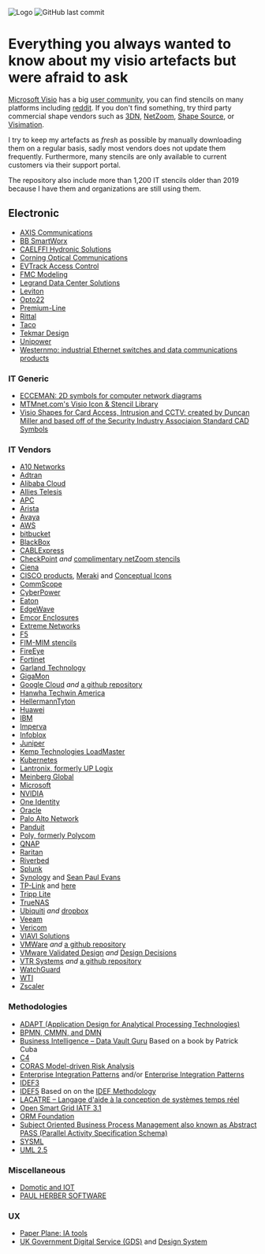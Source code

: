 ![Logo](https://github.com/bhdicaire/visioStencils/raw/main/Documents/header.png "Logo")
![GitHub last commit](https://img.shields.io/github/last-commit/bhdicaire/visioStencils?style=flat-square&logoColor=186ADE&labelColor=3E5462&color=186ADE)

# Everything you always wanted to know about my visio artefacts but were afraid to ask

[Microsoft Visio](https://www.microsoft.com/en-ca/microsoft-365/visio) has a big [user community](https://techcommunity.microsoft.com/t5/visio/ct-p/Visio), you can find stencils on many platforms including [reddit](https://www.reddit.com/r/Visio/). If you don't find something, try third party commercial shape vendors such as [3DN](https://3d-networking.com/3d-symbols/), [NetZoom](www.NetZoom.com), [Shape Source](www.shapesource.com), or [Visimation](www.visimation.com).

I try to keep my artefacts as _fresh_ as possible by manually downloading them on a regular basis, sadly most vendors does not update them frequently. Furthermore, many stencils are only available to current customers via their support portal.

The repository also include more than 1,200 IT stencils older than 2019 because I have them and organizations are still using them.

## Electronic

* [AXIS Communications](https://www.axis.com/tools/axis-coverage-shapes)
* [BB SmartWorx](https://www.bb-elec.com/Tech-Support/Visio-Stencil/Visio-Stencils-Download.aspx)
* [CAELFFI Hydronic Solutions](https://www.caleffi.com/usa/en-us/blog/does-caleffi-have-product-stencils-visio-drawings)
* [Corning Optical Communications](https://www.corning.com/optical-communications/emea/en/home/Resources/product-drawings.html)
* [EVTrack Access Control](https://evtrack.com/utilities/)
* [FMC Modeling](http://www.fmc-modeling.org/fmc_stencils)
* [Legrand Data Center Solutions](https://www.legrand.com/datacenter/at-en/resources/tools/visio-stencils)
* [Leviton](https://stage.leviton.com/support/resources/product-support/network-solutions/visio-stencils)
* [Opto22](https://www.opto22.com/support/resources-tools/visio-stencils-of-groov-epic-and-groov-rio)
* [Premium-Line](https://www.premiumline-cabling.com/service_category/visio-stencils/)
* [Rittal](https://www.rittal.com/com-en/content/en/support/downloads/Downloads.jsp?category=6/45&language=1)
* [Taco](https://www.tacocomfort.com/knowledge-base/visio-stencils/)
* [Tekmar Design](https://www.watts.com/our-story/brands/tekmar/references/design-stencils)
* [Unipower](https://unipowerco.com/resources/visio-stencils/)
* [Westernmo: industrial Ethernet switches and data communications products](https://www.bing.com/ck/a?!&&p=1afa00df28e16bc4JmltdHM9MTcxMjk2NjQwMCZpZ3VpZD0zZmMxMDdiYS1mMDJiLTZiMDEtMjFiMC0xM2E0ZjE4OTZhYWMmaW5zaWQ9NTMwMQ&ptn=3&ver=2&hsh=3&fclid=3fc107ba-f02b-6b01-21b0-13a4f1896aac&psq=westernmo+visio+stencils&u=a1aHR0cHM6Ly93d3cud2VzdGVybW8udXMvLS9tZWRpYS9GaWxlcy9WSVNJTy1zdGVuY2lscy93ZXN0ZXJtb192aXNpb190cmFpbi1uZXR3b3JrX3Byb2R1Y3RzLnZzcw&ntb=1)

### IT Generic

* [ECCEMAN: 2D symbols for computer network diagrams](https://github.com/ecceman/affinity)
* [MTMnet.com's Visio Icon & Stencil Library](https://mtmnet.com/visio_icons.htm)
* [Visio Shapes for Card Access, Intrusion and CCTV: created by Duncan Miller and based off of the Security Industry Associaion Standard CAD Symbols](https://www.dropbox.com/sh/b2krkclusl4kuje/ynomFmczIf)

### IT Vendors

* [A10 Networks](https://www.a10networks.com/wp-content/uploads/Visio-Thunder.zip)
* [Adtran](https://adtran.com/web/url/visiostencils)
* [Alibaba Cloud](https://us.alibabacloud.com/en)
* [Allies Telesis](https://www.alliedtelesis.com/ca/en/search?keywords=visio)
* [APC](https://www.se.com/ca/en/download/document/SPD_ASTE-6EHJ26_EN/)
* [Arista](https://arista.my.site.com/AristaCommunity/s/article/do-you-have-visio-stencils-for-your-products)
* [Avaya](https://support.avaya.com/helpcenter/getGenericDetails?detailId=C20097681410857094)
* [AWS](https://aws.amazon.com/architecture/icons/)
* [bitbucket](https://bitbucket.org/vrtsystems/odf-extension-vrt-network-equipment/src/master/)
* [BlackBox](https://www.blackbox.com/en-us/insights/visio-stencils)
* [CABLExpress](https://www.cablexpress.com/resources/visio-stencils/)
* [CheckPoint](https://support.checkpoint.com/results/sk/sk101866) *and* [complimentary netZoom stencils](https://visiostencils.com/mcs/CPST.html)
* [Ciena](https://www.ciena.com/insights/visio-stencils/3xxx.html)
* [CISCO products](https://www.cisco.com/c/en/us/products/visio-stencil-listing.html), [Meraki](https://meraki.cisco.com/lib/cisco_meraki_visio_stencils.vss) and [Conceptual Icons](https://www.cisco.com/c/en/us/about/brand-center/network-topology-icons.html)
* [CommScope](https://www.commscope.com/resources/visio-stencils/)
* [CyberPower](https://www.cyberpowersystems.com/resource_type/visio-stencil/)
* [Eaton](http://powerquality.eaton.in/support/documentation/visio-tech-drawings.asp)
* [EdgeWave](https://www.edgewave.com/support/iprism-visio-stencils/)
* [Emcor Enclosures](https://www.emcorenclosures.com/resources/visio/)
* [Extreme Networks](https://www.extremenetworks.com/support/visio-stencils)
* [F5](https://www.f5.com/services/resources/visio-stencils)
* [FIM-MIM stencils](https://github.com/PeterGeelen/TechNetGallery/tree/master/FIM-MIM%20stencils)
* [FireEye](https://www.fireeye.com/products/visio-stencils.html)
* [Fortinet](https://www.fortinet.com/resources/icon-library)
* [Garland Technology](https://www.garlandtechnology.com/visio-stencils)
* [GigaMon](https://www.gigamon.com/search-results.html?#t=Resources&sort=relevancy&f:@commonresourcetype=[Visio])
* [Google Cloud](https://cloud.google.com/icons/) *and* [a github repository](https://github.com/bcerniglia/omnigraffle-stencils/tree/main/GoogleCloud)
* [Hanwha Techwin America](https://www.hanwhasecurity.com/visio-design-tool/)
* [HellermannTyton](https://www.htdata.co.uk/downloads/visio-stencils)
* [Huawei](https://support.huawei.com/enterprise/en/info-finder/)
* [IBM](https://github.com/ibm-cloud-architecture/ibm-cloud-stencils/)
* [Imperva](https://www.imperva.com/blog/securesphere-visio-stencil-html/)
* [Infoblox](https://community.infoblox.com/cixhp49439/attachments/cixhp49439/IPAM/3616/1/Infoblox%20Shapes%202017.vssx.zip)
* [Juniper](https://www.juniper.net/us/en/products-services/icons-stencils/)
* [Kemp Technologies LoadMaster](https://kemptechnologies1584728162.zendesk.com/hc/en-us/articles/360060266052-Kemp-LoadMaster-Visio-Stencils)
* [Kubernetes](https://github.com/kubernetes/community/tree/master/icons)
* [Lantronix, formerly UP Logix](https://uplogix.com/docs/pdf/visio/)
* [Meinberg Global](https://www.meinbergglobal.com/english/sw/#visioshapes)
* [Microsoft](https://docs.microsoft.com/en-ca/azure/architecture/icons/)
* [NVIDIA](https://developer.nvidia.com/networking/visio-stencils)
* [One Identity](https://support.oneidentity.com/active-roles/kb/4286795/ms-visio-stencils-templates)
* [Oracle](https://docs.oracle.com/en-us/iaas/Content/General/Reference/graphicsfordiagrams.htm)
* [Palo Alto Network](https://www.paloaltonetworks.com/company/press-kit.html)
* [Panduit](https://www.panduit.com/en/support/tools1/visio.html)
* [Poly, formerly Polycom](https://www.poly.com/ca/en/resources/visio-templates)
* [QNAP](https://marketing.qnap.com/resource/qnap-visio-stencils/)
* [Raritan](https://www.raritan.com/resources/visio-stencils/P20)
* [Riverbed](https://supportkb.riverbed.com/support/index?page=content&id=S15725)
* [Splunk](https://docs.splunk.com/images/d/d6/Splunk_Documentation_Icons_August2018_vssx.zip)
* [Synology](https://www.synology.com/en-global/support/download/DS120j#docs) and [Sean Paul Evans](https://seanpaulevans.wordpress.com/2020/06/16/synology-visio-stencils/)
* [TP-Link](https://www.tp-link.com/ca/support/faq/1520/) and [here](https://www.tp-link.com/local/support/download/)
* [Tripp Lite](https://www.tripplite.com/support/visio-stencils)
* [TrueNAS](https://www.truenas.com/docs/hardware/stencils/)
* [Ubiquiti](https://www.ubnt.com/marketing) *and* [dropbox](https://www.dropbox.com/sh/yv4rf6rytm390ep/AABP9yb-5KXeIQIIQY75uMUZa?dl=0)
* [Veeam](https://rhyshammond.com/veeam-visio-stencils/)
* [Vericom](https://www.vericomsolutions.com/section/5502/visio-stencils)
* [VIAVI Solutions](https://www.viavisolutions.com/en-us/ptv/observer-filters-visio-stencils)
* [VMWare](https://vmware.com/go/stencils) *and* [a github repository](https://github.com/rainpole/vmware-stencils)
* [VMware Validated Design](https://github.com/rainpole/vvd-diagrams) *and* [Design Decisions](https://github.com/rainpole/vvd-design-decisions)
* [VTR Systems](https://www.vrt.com.au/downloads/vrt-network-equipment) *and* [a github repository](https://github.com/pafnow/vrt-stencil-for-visio)
* [WatchGuard](https://www.watchguard.com/wgrd-resource-center/visio-icons)
* [WTI](https://www.wti.com/pages/visio-stencils)
* [Zscaler](https://community.zscaler.com/t/visio-stencils-for-download/12379/5)

### Methodologies

* [ADAPT (Application Design for Analytical Processing Technologies)](http://www.symcorp.com/tech_expertise_design.html)
* [BPMN, CMMN, and DMN](https://www.trisotech.com/trisotech-free-visio-templates-bpmn-cmmn-dmn/)
* [Business Intelligence – Data Vault Guru](https://github.com/PatrickCuba/thedatamustflow) Based on a book by Patrick Cuba
* [C4](https://github.com/pihalve/c4model-visio-stencil)
* [CORAS Model-driven Risk Analysis](http://coras.sourceforge.net)
* [Enterprise Integration Patterns](https://camel.apache.org/components/latest/eips/enterprise-integration-patterns.html) and/or [Enterprise Integration Patterns](https://www.enterpriseintegrationpatterns.com/downloads.html)
* [IDEF3](https://github.com/carmenchui/idef3vssx)
* [IDEF5](https://github.com/RobStand/IDEF5) Based on on the [IDEF Methodology](http://www.idef.com/idef5-ontology-description-capture-method/)
* [LACATRE – Langage d'aide à la conception de systèmes temps réel](https://github.com/eoger/lacatre-visio)
* [Open Smart Grid IATF 3.1](http://osgug.ucaiug.org/utilisec/Shared%20Documents/Forms/AllItems.aspx?RootFolder=%2Futilisec%2FShared%20Documents%2FSecurity%20Visio%20Templates%20%2D%20Examples&View=%7b059E5611%2d3141%2d4B3E%2dAAA4%2dFE7645EE07EE%7d)
* [ORM Foundation](https://www.ormfoundation.org/files/folders/visio_stencils/default.aspx)
* [Subject Oriented Business Process Management also known as Abstract PASS (Parallel Activity Specification Schema)](https://subjective-me.jimdofree.com/visio-modelling/)
* [SYSML](http://www.softwarestencils.com/sysml/index.html)
* [UML 2.5](http://www.softwarestencils.com/uml/index.html)

### Miscellaneous

* [Domotic and IOT](https://github.com/rrobinet/Visio-Stencils)
* [PAUL HERBER SOFTWARE](https://www.paulherber.co.uk/free-visio-shapes/)

### UX

* [Paper Plane: IA tools](http://www.paperplane.net/omnigraffle/)
* [UK Government Digital Service (GDS)](https://github.com/Cloud-Awesome/gds-wireframe-stencils) and [Design System](https://design-system.service.gov.uk/)

